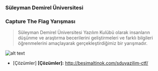 ### Süleyman Demirel Üniversitesi 
### Capture The Flag Yarışması

> Süleyman Demirel Üniversitesi Yazılım Kulübü olarak insanların düşünme ve araştırma becerilerini 
> geliştirmeleri ve farklı bilgileri öğrenmelerini amaçlayarak gerçekleştirdiğimiz bir yarışmadır.


![alt text](http://i65.tinypic.com/9zszft.jpg "SDU-CTF-Statistic")




- [Çözümler] 
**[Çözümler]:** <http://besimaltinok.com/sduyazilim-ctf/>
